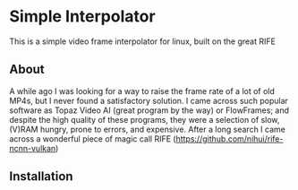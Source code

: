 # Simple Interpolator
This is a simple video frame interpolator for linux, built on the great RIFE

## About
A while ago I was looking for a way to raise the frame rate of a lot of old MP4s, but I never found a satisfactory solution. I came across such popular software as Topaz Video AI (great program by the way) or FlowFrames; and despite the high quality of these programs, they were a selection of slow, (V)RAM hungry, prone to errors, and expensive. After a long search I came across a wonderful piece of magic call RIFE (https://github.com/nihui/rife-ncnn-vulkan)

## Installation
